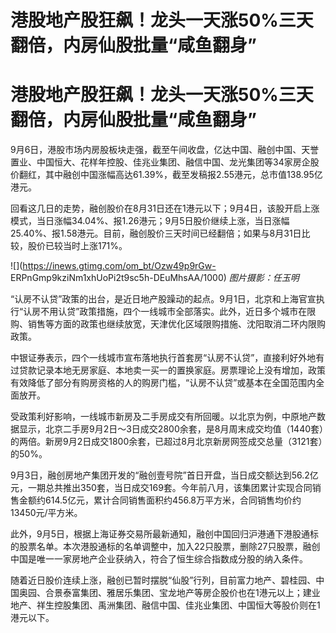 # 港股地产股狂飙！龙头一天涨50%三天翻倍，内房仙股批量“咸鱼翻身”

# 港股地产股狂飙！龙头一天涨50%三天翻倍，内房仙股批量“咸鱼翻身”

9月6日，港股市场内房股板块走强，截至午间收盘，亿达中国、融创中国、天誉置业、中国恒大、花样年控股、佳兆业集团、融信中国、龙光集团等34家房企股价翻红，其中融创中国涨幅高达61.39%，截至发稿报2.55港元，总市值138.95亿港元。

回看这几日的走势，融创股价在8月31日还在1港元以下；9月4日，该股开启上涨模式，当日涨幅34.04%、报1.26港元；9月5日股价继续上涨，当日涨幅25.40%、报1.58港元。目前，融创股价三天时间已经翻倍；如果与8月31日比较，股价已较当时上涨171%。

![](https://inews.gtimg.com/om_bt/Ozw49p9rGw-
ERPnGmp9kziNm1xhUoPi2t9sc5h-DEuMhsAA/1000) _图片摄影：任玉明_

“认房不认贷”政策的出台，是近日地产股躁动的起点。9月1日，北京和上海官宣执行“认房不用认贷”政策措施，四个一线城市全部落实。此外，近日多个城市在限购、销售等方面的政策也继续放宽，天津优化区域限购措施、沈阳取消二环内限购政策。

中银证券表示，四个一线城市宣布落地执行首套房“认房不认贷”，直接利好外地有过贷款记录本地无房家庭、本地卖一买一的置换家庭。房票理论上没有增加，政策有效降低了部分有购房资格的人的购房门槛，“认房不认贷”或基本在全国范围内全面放开。

受政策利好影响，一线城市新房及二手房成交有所回暖。以北京为例，中原地产数据显示，北京二手房9月2日～3日成交2800余套，是8月周末成交均值（1440套）的两倍。新房9月2日成交1800余套，已超过8月北京新房网签成交总量（3121套）的50%。

9月3日，融创房地产集团开发的“融创壹号院”首日开盘，当日成交额达到56.2亿元，一期总共推出350套，当日成交169套。今年前八月，该集团累计实现合同销售金额约614.5亿元，累计合同销售面积约456.8万平方米，合同销售均价约13450元/平方米。

此外，9月5日，根据上海证券交易所最新通知，融创中国回归沪港通下港股通标的股票名单。本次港股通标的名单调整中，加入22只股票，删除27只股票，融创中国是唯一一家房地产企业获纳入，符合了恒生综合指数成分股的纳入条件。

随着近日股价连续上涨，融创已暂时摆脱“仙股”行列，目前富力地产、碧桂园、中国奥园、合景泰富集团、雅居乐集团、宝龙地产等房企股价也在1港元以上；建业地产、祥生控股集团、禹洲集团、融信中国、佳兆业集团、中国恒大等股价则在1港元以下。


